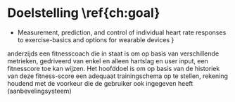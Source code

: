 
# Doelstelling \ref{ch:goal}
 - Measurement, prediction, and control of individual heart rate responses to exercise-basics and options for wearable devices
}

anderzijds een fitnesscoach die in staat is om op basis van verschillende metrieken, gedriveerd van enkel en alleen hartslag en user input, een fitnesscore toe kan wijzen. Het hoofddoel is om op basis van de historiek van deze fitness-score een adequaat trainingschema op te stellen, rekening houdend met de voorkeur die de gebruiker ook ingegeven heeft (aanbevelingsysteem) 
